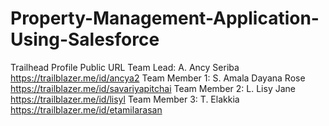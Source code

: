 # Property-Management-Application-Using-Salesforce
Trailhead Profile Public URL
Team Lead: 
A. Ancy Seriba
https://trailblazer.me/id/ancya2
Team Member 1: 
S. Amala Dayana Rose 
https://trailblazer.me/id/savariyapitchai
Team Member 2: 
L. Lisy Jane 
https://trailblazer.me/id/lisyl
Team Member 3: 
T. Elakkia
https://trailblazer.me/id/etamilarasan

